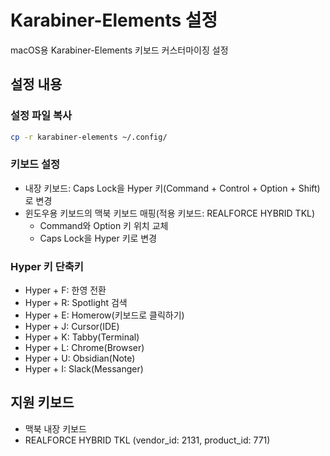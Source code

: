 # Karabiner-Elements 설정

macOS용 Karabiner-Elements 키보드 커스터마이징 설정

## 설정 내용

### 설정 파일 복사
```bash
cp -r karabiner-elements ~/.config/
```

### 키보드 설정
- 내장 키보드: Caps Lock을 Hyper 키(Command + Control + Option + Shift)로 변경
- 윈도우용 키보드의 맥북 키보드 매핑(적용 키보드: REALFORCE HYBRID TKL) 
  - Command와 Option 키 위치 교체
  - Caps Lock을 Hyper 키로 변경

### Hyper 키 단축키
- Hyper + F: 한영 전환
- Hyper + R: Spotlight 검색
- Hyper + E: Homerow(키보드로 클릭하기)
- Hyper + J: Cursor(IDE)
- Hyper + K: Tabby(Terminal)
- Hyper + L: Chrome(Browser)
- Hyper + U: Obsidian(Note)
- Hyper + I: Slack(Messanger)

## 지원 키보드
- 맥북 내장 키보드
- REALFORCE HYBRID TKL (vendor_id: 2131, product_id: 771)
